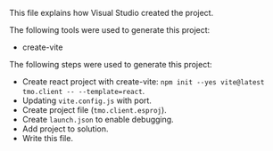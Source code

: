 This file explains how Visual Studio created the project.

The following tools were used to generate this project:
- create-vite

The following steps were used to generate this project:
- Create react project with create-vite: `npm init --yes vite@latest tmo.client -- --template=react`.
- Updating `vite.config.js` with port.
- Create project file (`tmo.client.esproj`).
- Create `launch.json` to enable debugging.
- Add project to solution.
- Write this file.
